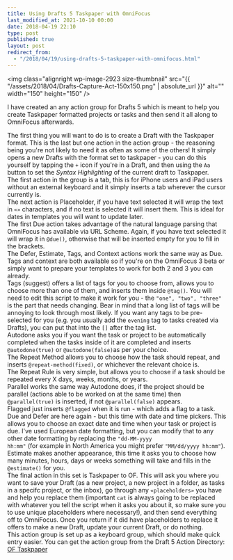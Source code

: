 ```yaml
---
title: Using Drafts 5 Taskpaper with OmniFocus
last_modified_at: 2021-10-10 00:00
date: 2018-04-19 22:10
type: post
published: true
layout: post
redirect_from:
  - "/2018/04/19/using-drafts-5-taskpaper-with-omnifocus.html"
---
```

<img class="alignright wp-image-2923 size-thumbnail" src="{{ "/assets/2018/04/Drafts-Capture-Act-150x150.png" | absolute_url }}" alt="" width="150" height="150" />


I have created an any action group for Drafts 5 which is meant to help you create Taskpaper formatted projects or tasks and then send it all along to OmniFocus afterwards.  

<!--more-->

The first thing you will want to do is to create a Draft with the Taskpaper format. This is the last but one action in the action group - the reasoning being you're not likely to need it as often as some of the others! It simply opens a new Drafts with the format set to taskpaper - you can do this yourself by tapping the <code>+</code> icon if you're in a Draft, and then using the <code>Aa</code> button to set the _Syntax Highlighting_ of the current draft to Taskpaper.  
The first action in the group is a tab, this is for iPhone users and iPad users without an external keyboard and it simply inserts a tab wherever the cursor currently is.  
The next action is Placeholder, if you have text selected it will wrap the text in <code>«»</code> characters, and if no text is selected it will insert them. This is ideal for dates in templates you will want to update later.  
The first Due action takes advantage of the natural language parsing that OmniFocus has available via URL Scheme. Again, if you have text selected it will wrap it in <code>@due()</code>, otherwise that will be inserted empty for you to fill in the brackets.  
The Defer, Estimate, Tags, and Context actions work the same way as Due. Tags and context are both available so if you're on the OmniFocus 3 beta or simply want to prepare your templates to work for both 2 and 3 you can already.  
Tags (suggest) offers a list of tags for you to choose from, allows you to choose more than one of them, and inserts them inside <code>@tag()</code>. You will need to edit this script to make it work for you - the <code>"one", "two", "three"</code> is the part that needs changing. Bear in mind that a long list of tags will be annoying to look through most likely. If you want any tags to be pre-selected for you (e.g. you usually add the <code>evening</code> tag to tasks created via Drafts), you can put that into the <code>[]</code> after the tag list.  
Autodone asks you if you want the task or project to be automatically completed when the tasks inside of it are completed and inserts <code>@autodone(true)</code> or <code>@autodone(false)</code>as per your choice.  
The Repeat Method allows you to choose how the task should repeat, and inserts <code>@repeat-method(fixed)</code>, or whichever the relevant choice is.  
The Repeat Rule is very simple, but allows you to choose if a task should be repeated every X days, weeks, months, or years.  
Parallel works the same way Autodone does, if the project should be parallel (actions able to be worked on at the same time) then <code>@parallel(true)</code> is inserted, if not <code>@parallel(false)</code> appears.  
Flagged just inserts <code>@flagged</code> when it is run - which adds a flag to a task.  
Due and Defer are here again - but this time with date and time pickers. This allows you to choose an exact date and time when your task or project is due. I've used European date formatting, but you can modify that to any other date formatting by replacing the <code>"dd-MM-yyyy hh:mm"</code> (for example in North America you might prefer <code>"MM/dd/yyyy hh:mm"</code>).  
Estimate makes another appearance, this time it asks you to choose how many minutes, hours, days or weeks something will take and fills in the <code>@estimate()</code> for you.  
The final action in this set is Taskpaper to OF. This will ask you where you want to save your Draft (as a new project, a new project in a folder, as tasks in a specifc project, or the inbox), go through any <code>«placeholders»</code> you have and help you replace them (important <code>cat</code> is always going to be replaced with whatever you tell the script when it asks you about it, so make sure you to use unique placeholders where necessary!), and then send everything off to OmniFocus. Once you return if it did have placeholders to replace it offers to make a new Draft, update your current Draft, or do nothing.  
This action group is set up as a keyboard group, which should make quick entry easier. You can get the action group from the Draft 5 Action Directory: <a href="https://actions.getdrafts.com/g/1F6">OF Taskpaper</a>  
